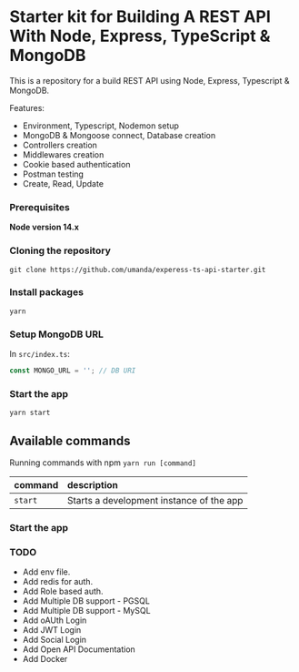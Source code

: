 # Starter kit for Building A REST API With Node, Express, TypeScript & MongoDB


This is a repository for a build REST API using Node, Express, Typescript & MongoDB.


Features:

- Environment, Typescript, Nodemon setup
- MongoDB & Mongoose connect, Database creation
- Controllers creation
- Middlewares creation
- Cookie based authentication
- Postman testing
- Create, Read, Update

### Prerequisites

**Node version 14.x**

### Cloning the repository

```shell
git clone https://github.com/umanda/experess-ts-api-starter.git
```

### Install packages

```shell
yarn 
```

### Setup MongoDB URL

In `src/index.ts`:

```js
const MONGO_URL = ''; // DB URI
```

### Start the app

```shell
yarn start
```

## Available commands

Running commands with npm `yarn run [command]`

| command         | description                              |
| :-------------- | :--------------------------------------- |
| `start`         | Starts a development instance of the app |

### Start the app

### TODO
- Add env file. 
- Add redis for auth.
- Add Role based auth.
- Add Multiple DB support - PGSQL
- Add Multiple DB support - MySQL
- Add oAUth Login
- Add JWT Login
- Add Social Login
- Add Open API Documentation
- Add Docker

